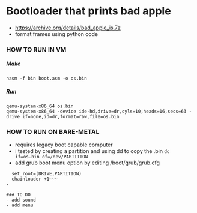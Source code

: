 # Bootloader that prints bad apple

- https://archive.org/details/bad_apple_is.7z
- format frames using python code

### HOW TO RUN IN VM
##### Make
``` nasm -f bin boot.asm -o os.bin ```
##### Run
```qemu-system-x86_64 os.bin ```  
```qemu-system-x86_64 -device ide-hd,drive=dr,cyls=10,heads=16,secs=63 -drive if=none,id=dr,format=raw,file=os.bin```
### HOW TO RUN ON BARE-METAL
- requires legacy boot capable computer
- i tested by creating a partition and using dd to copy the .bin
```dd if=os.bin of=/dev/PARTITION```
- add grub boot menu option by editing /boot/grub/grub.cfg
~~~menuentry 'CHOSEN_NAME' {
  set root=(DRIVE,PARTITION)
  chainloader +1~~~
- 

### TO DO
- add sound
- add menu
